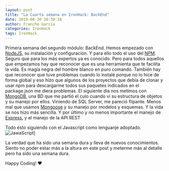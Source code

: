 ```yaml
---
layout: post
title: "La Cuarta semana en IronHack: BackEnd"
date: 2019-06-30 20:39:18
author: Francho García
categories: IronHack
tags: IronHack
---
```


Primera semana del segundo módulo: BackEnd. 
Hemos empezado con [NodeJS](https://nodejs.org/en/docs/), su instalación y configuración.
Y para ello todo el uso del [NPM](https://www.npmjs.com/). Seguro que para los más expertos ya es conocido.
Pero para todos aquellos que empezamos hay que reconocer que es una herramienta que te facilita la vida. Es magia negra del hombre blanco
en puro comando. También hay que reconocer que tuve problemas cuando lo instalé porque no lo hice de forma global y eso hizo que 
algunos de los proyectos que debía de clonar y usar npm para descargarme todos sus paquetes indicados en el package.json me diera problemas.
El siguiente día nos metimos con [MongoDB](https://www.mongodb.com/), una BD que me partió el culo cuando vi su estructura de objetos
y su manejo por ellos. Viniendo de SQL Server, me pareció flipante.
Menos mal que usamos [Mongoose](https://mongoosejs.com/docs/) y su manejo por modelos y esquemas. Y la vida se nos hizo más sencilla. 
Y por último y no menos importante el manejo de [Express](https://expressjs.com/es/), y el manejo de la API REST

Todo ésto siguiendo con el Javascript como lenguanje adoptado.
![JawaScript]({{site.url}}{{site.baseurl}}/blog_images/JawaScript.png)]

La verdad que ha sido una semana dura y lleva de nuevos conocimientos. Siento no poder estar más a la altura en este post y meterme más 
al detalle pero ha sido una semana dura.

Happy Coding! ❤️